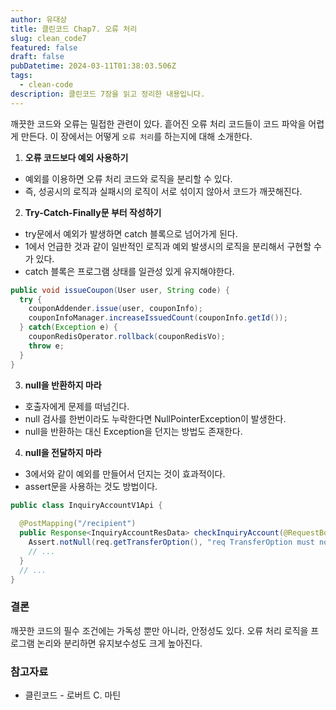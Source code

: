 ```yaml
---
author: 유대상
title: 클린코드 Chap7. 오류 처리
slug: clean_code7
featured: false
draft: false
pubDatetime: 2024-03-11T01:38:03.506Z
tags:
  - clean-code
description: 클린코드 7장을 읽고 정리한 내용입니다.
---
```


깨끗한 코드와 오류는 밀접한 관련이 있다. 흩어진 오류 처리 코드들이 코드 파악을 어렵게 만든다. 이 장에서는 어떻게 `오류 처리`를 하는지에 대해 소개한다. 

1. **오류 코드보다 예외 사용하기**

- 예외를 이용하면 오류 처리 코드와 로직을 분리할 수 있다. 
- 즉, 성공시의 로직과 실패시의 로직이 서로 섞이지 않아서 코드가 깨끗해진다.

2. **Try-Catch-Finally문 부터 작성하기**

- try문에서 예외가 발생하면 catch 블록으로 넘어가게 된다.
- 1에서 언급한 것과 같이 일반적인 로직과 예외 발생시의 로직을 분리해서 구현할 수가 있다.
- catch 블록은 프로그램 상태를 일관성 있게 유지해야한다.

```java
public void issueCoupon(User user, String code) {
  try {
    couponAddender.issue(user, couponInfo);
    couponInfoManager.increaseIssuedCount(couponInfo.getId());
  } catch(Exception e) {
    couponRedisOperator.rollback(couponRedisVo);
    throw e;
  }
}
```

3. **null을 반환하지 마라**

- 호출자에게 문제를 떠넘긴다.  
- null 검사를 한번이라도 누락한다면 NullPointerException이 발생한다.
- null을 반환하는 대신 Exception을 던지는 방법도 존재한다.

4. **null을 전달하지 마라**

- 3에서와 같이 예외를 만들어서 던지는 것이 효과적이다.
- assert문을 사용하는 것도 방법이다.

```java
public class InquiryAccountV1Api {
  
  @PostMapping("/recipient")
  public Response<InquiryAccountResData> checkInquiryAccount(@RequestBody InquiryAccountReqData req, UserAdapter userAdapter) {
    Assert.notNull(req.getTransferOption(), "req TransferOption must not be null.");
    // ...
  }
  // ...
}
```

### 결론

깨끗한 코드의 필수 조건에는 가독성 뿐만 아니라, 안정성도 있다.
오류 처리 로직을 프로그램 논리와 분리하면 유지보수성도 크게 높아진다.


### 참고자료

- 클린코드 - 로버트 C. 마틴
